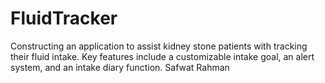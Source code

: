 # FluidTracker
Constructing an application to assist kidney stone patients with tracking their fluid intake. Key features include a customizable intake goal, an alert system, and an intake diary function.
Safwat Rahman